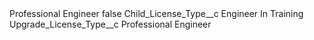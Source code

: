 <?xml version="1.0" encoding="UTF-8"?>
<CustomMetadata xmlns="http://soap.sforce.com/2006/04/metadata" xmlns:xsi="http://www.w3.org/2001/XMLSchema-instance" xmlns:xsd="http://www.w3.org/2001/XMLSchema">
    <label>Professional Engineer</label>
    <protected>false</protected>
    <values>
        <field>Child_License_Type__c</field>
        <value xsi:type="xsd:string">Engineer In Training</value>
    </values>
    <values>
        <field>Upgrade_License_Type__c</field>
        <value xsi:type="xsd:string">Professional Engineer</value>
    </values>
</CustomMetadata>
